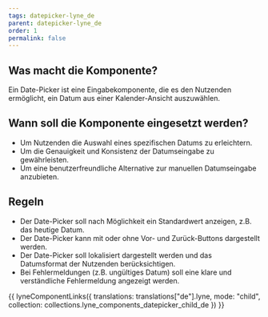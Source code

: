 ```yaml
---
tags: datepicker-lyne_de
parent: datepicker-lyne_de
order: 1
permalink: false
---
```


## Was macht die Komponente?
Ein Date-Picker ist eine Eingabekomponente, die es den Nutzenden ermöglicht, ein Datum aus einer Kalender-Ansicht auszuwählen.

## Wann soll die Komponente eingesetzt werden?
* Um Nutzenden die Auswahl eines spezifischen Datums zu erleichtern.
* Um die Genauigkeit und Konsistenz der Datumseingabe zu gewährleisten.
* Um eine benutzerfreundliche Alternative zur manuellen Datumseingabe anzubieten.

## Regeln
* Der Date-Picker soll nach Möglichkeit ein Standardwert anzeigen, z.B. das heutige Datum.
* Der Date-Picker kann mit oder ohne Vor- und Zurück-Buttons dargestellt werden.
* Der Date-Picker soll lokalisiert dargestellt werden und das Datumsformat der Nutzenden berücksichtigen.
* Bei Fehlermeldungen (z.B. ungültiges Datum) soll eine klare und verständliche Fehlermeldung angezeigt werden.

{{ lyneComponentLinks({
  translations: translations["de"].lyne,
  mode: "child",
  collection: collections.lyne_components_datepicker_child_de
}) }}
